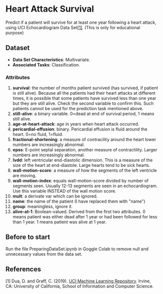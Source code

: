 # Heart Attack Survival
Predict if a patient will survive for at least one year following a heart attack, using UCI Echocardiogram Data Set[[1]](#1). (This is only for educational purpose)

## Dataset

- **Data Set Characteristics**: Multivariate.
- **Associated Tasks**: Classification.

### Attributes
1. **survival**: the number of months patient survived (has survived, if patient is still alive). Because all the patients had their heart attacks at different times, it is possible that some patients have survived less than one year but they are still alive. Check the second variable to confirm this. Such patients cannot be used for the prediction task mentioned above.
2. **still-alive**: a binary variable. 0=dead at end of survival period, 1 means still alive.
3. **age-at-heart-attack**: age in years when heart attack occurred.
4. **pericardial-effusion**: binary. Pericardial effusion is fluid around the heart. 0=no fluid, 1=fluid.
5. **fractional-shortening**: a measure of contracility around the heart lower numbers are increasingly abnormal.
6. **epss**: E-point septal separation, another measure of contractility. Larger numbers are increasingly abnormal.
7. **lvdd**: left ventricular end-diastolic dimension. This is a measure of the size of the heart at end-diastole. Large hearts tend to be sick hearts.
8. **wall-motion-score**: a measure of how the segments of the left ventricle are moving.
9. **wall-motion-index**: equals wall-motion-score divided by number of segments seen. Usually 12-13 segments are seen in an echocardiogram. Use this variable INSTEAD of the wall motion score.
10. **mult**: a derivate var which can be ignored.
11. **name**: the name of the patient (I have replaced them with "name")
12. **group**: meaningless, ignore it.
13. **alive-at-1**: Boolean-valued. Derived from the first two attributes. 0 means patient was either dead after 1 year or had been followed for less than 1 year. 1 means patient was alive at 1 year.

## Before to start
Run the file PreparingDataSet.ipynb in Goggle Colab to remove null and unnecessary values from the data set.


## References

<a id="1">[1]</a> 
Dua, D. and Graff, C. (2019). [UCI Machine Learning Repository](http://archive.ics.uci.edu/ml). Irvine, CA: University of California, School of Information and Computer Science.
